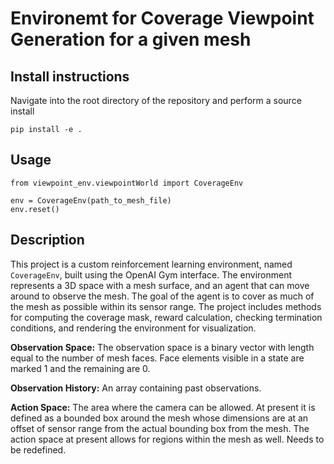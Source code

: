 # Environemt for Coverage Viewpoint Generation for a given mesh

## Install instructions

Navigate into the root directory of the repository and perform a source install

```
pip install -e .
```

## Usage

```
from viewpoint_env.viewpointWorld import CoverageEnv

env = CoverageEnv(path_to_mesh_file)
env.reset()
```


## Description

This project is a custom reinforcement learning environment, named `CoverageEnv`, built using the OpenAI Gym interface. The environment represents a 3D space with a mesh surface, and an agent that can move around to observe the mesh. The goal of the agent is to cover as much of the mesh as possible within its sensor range. The project includes methods for computing the coverage mask, reward calculation, checking termination conditions, and rendering the environment for visualization.

**Observation Space:** The observation space is a binary vector with length equal to the number of mesh faces. Face elements visible in a state are marked 1 and the remaining are 0.

**Observation History:** An array containing past observations.

**Action Space:** The area where the camera can be allowed. At present it is defined as a bounded box around the mesh whose dimensions are at an offset of sensor range from the actual bounding box from the mesh. The action space at present allows for regions within the mesh as well. Needs to be redefined.
